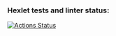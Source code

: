 ### Hexlet tests and linter status:
[![Actions Status](https://github.com/kalachevmaks/frontend-project-44/workflows/hexlet-check/badge.svg)](https://github.com/kalachevmaks/frontend-project-44/actions)